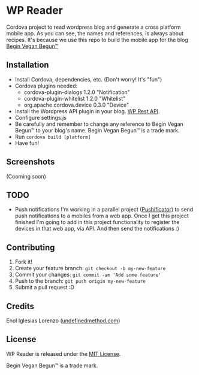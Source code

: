 # WP Reader

Cordova project to read wordpress blog and generate a cross platform mobile app. As you can see, the names and references, is always about recipes. It's because we use this repo to build the mobile app for the blog [Begin Vegan Begun™](http://beginveganbegun.es)

## Installation

* Install Cordova, dependencies, etc. (Don't worry! It's "fun")
* Cordova plugins needed:
    - cordova-plugin-dialogs 1.2.0 "Notification"
    - cordova-plugin-whitelist 1.2.0 "Whitelist"
    - org.apache.cordova.device 0.3.0 "Device"
* Install the Wordpress API plugin in your blog. [WP Rest API](http://v2.wp-api.org/). 
* Configure settings.js
* Be carefully and remember to change any reference to Begin Vegan Begun™ to your blog's name. Begin Vegan Begun™ is a trade mark.
* Run `cordova build [platform]`
* Have fun!

## Screenshots

(Cooming soon)

## TODO

* Push notifications
    I'm working in a parallel project ([Pushificator](https://github.com/enoliglesias/pushificator)) to send push notifications to a mobiles from a web app. Once I get this project finished I'm going to add in this project functionality to register the devices in that web app, vía API. And then send the notifications :)

## Contributing

1. Fork it!
2. Create your feature branch: `git checkout -b my-new-feature`
3. Commit your changes: `git commit -am 'Add some feature'`
4. Push to the branch: `git push origin my-new-feature`
5. Submit a pull request :D

## Credits

Enol Iglesias Lorenzo ([undefinedmethod.com](http://undefinedmethod.com))

## License

WP Reader is released under the [MIT License](http://opensource.org/licenses/MIT).

Begin Vegan Begun™ is a trade mark.

